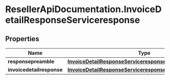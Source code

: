 # ResellerApiDocumentation.InvoiceDetailResponseServiceresponse

## Properties

Name | Type | Description | Notes
------------ | ------------- | ------------- | -------------
**responsepreamble** | [**InvoiceDetailResponseServiceresponseResponsepreamble**](InvoiceDetailResponseServiceresponseResponsepreamble.md) |  | [optional] 
**invoicedetailresponse** | [**InvoiceDetailResponseServiceresponseInvoicedetailresponse**](InvoiceDetailResponseServiceresponseInvoicedetailresponse.md) |  | [optional] 


